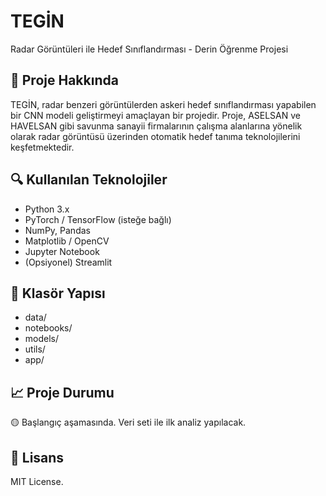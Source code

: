# TEGİN

Radar Görüntüleri ile Hedef Sınıflandırması - Derin Öğrenme Projesi

## 🚀 Proje Hakkında
TEGİN, radar benzeri görüntülerden askeri hedef sınıflandırması yapabilen bir CNN modeli geliştirmeyi amaçlayan bir projedir. Proje, ASELSAN ve HAVELSAN gibi savunma sanayii firmalarının çalışma alanlarına yönelik olarak radar görüntüsü üzerinden otomatik hedef tanıma teknolojilerini keşfetmektedir.

## 🔍 Kullanılan Teknolojiler
- Python 3.x
- PyTorch / TensorFlow (isteğe bağlı)
- NumPy, Pandas
- Matplotlib / OpenCV
- Jupyter Notebook
- (Opsiyonel) Streamlit

## 📁 Klasör Yapısı
- data/
- notebooks/
- models/
- utils/
- app/

## 📈 Proje Durumu
🟡 Başlangıç aşamasında. Veri seti ile ilk analiz yapılacak.

## 📜 Lisans
MIT License.

